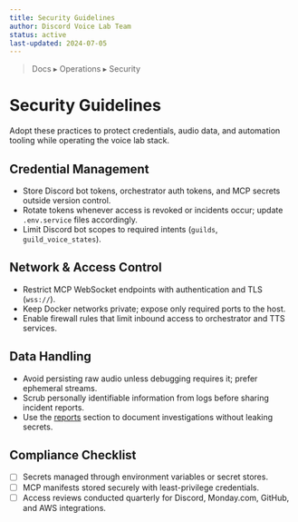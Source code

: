 ```yaml
---
title: Security Guidelines
author: Discord Voice Lab Team
status: active
last-updated: 2024-07-05
---
```


<!-- markdownlint-disable-next-line MD041 -->
> Docs ▸ Operations ▸ Security

# Security Guidelines

Adopt these practices to protect credentials, audio data, and automation tooling while operating the
voice lab stack.

## Credential Management

- Store Discord bot tokens, orchestrator auth tokens, and MCP secrets outside version control.
- Rotate tokens whenever access is revoked or incidents occur; update `.env.service` files accordingly.
- Limit Discord bot scopes to required intents (`guilds`, `guild_voice_states`).

## Network & Access Control

- Restrict MCP WebSocket endpoints with authentication and TLS (`wss://`).
- Keep Docker networks private; expose only required ports to the host.
- Enable firewall rules that limit inbound access to orchestrator and TTS services.

## Data Handling

- Avoid persisting raw audio unless debugging requires it; prefer ephemeral streams.
- Scrub personally identifiable information from logs before sharing incident reports.
- Use the [reports](../reports/index.md) section to document investigations without leaking secrets.

## Compliance Checklist

- [ ] Secrets managed through environment variables or secret stores.
- [ ] MCP manifests stored securely with least-privilege credentials.
- [ ] Access reviews conducted quarterly for Discord, Monday.com, GitHub, and AWS integrations.
